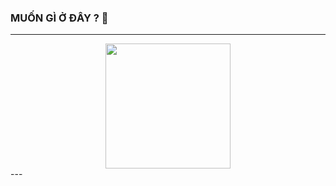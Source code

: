 ### MUỐN GÌ Ở ĐÂY ? 👋
---
<div id="header" align="center">
  <img src="https://res.cloudinary.com/thientam2829/image/upload/v1705378304/qyrvj7yycrm22j3tcelp.gif" width="200"/>
</div>
---


<!--
**thientam2829/thientam2829** is a ✨ _special_ ✨ repository because its `README.md` (this file) appears on your GitHub profile.

Here are some ideas to get you started:

- 🔭 I’m currently working on ...
- 🌱 I’m currently learning ...
- 👯 I’m looking to collaborate on ...
- 🤔 I’m looking for help with ...
- 💬 Ask me about ...
- 📫 How to reach me: ...
- 😄 Pronouns: ...
- ⚡ Fun fact: ...
-->

